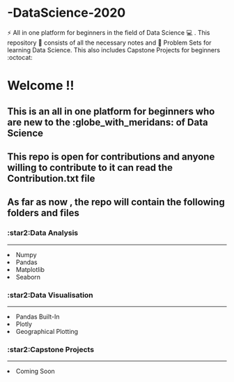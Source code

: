 # -DataScience-2020
:zap: All in one platform for beginners in the field of Data Science :computer: . This repository :file_folder: consists of all the necessary notes and :notebook: Problem Sets for learning Data Science. This also includes Capstone Projects for beginners  :octocat: 

<h1> Welcome !!</h1>
<p>
  <h2>This is an all in one platform for beginners who are new to the :globe_with_meridans: of Data Science</h2>
  <h2>This repo is open for contributions and anyone willing to contribute to it can read the Contribution.txt file</h2>
  <h2>As far as now , the repo will contain the following folders and files</h2>
  <p>
  <h3 style="color=blue">:star2:Data Analysis </h3>
  <hr>
      <li>Numpy</li>
      <li>Pandas</li>
      <li>Matplotlib</li>
      <li>Seaborn</li>
  
  </p>
  <p>
  <h3 style="color=blue">:star2:Data Visualisation </h3>
  <hr>
      <li>Pandas Built-In</li>
      <li>Plotly</li>
      <li>Geographical Plotting</li>
      
  
  </p>
  <p>
  <h3 style="color=blue">:star2:Capstone Projects</h3>
  <hr>
      <li>Coming Soon</li>
  </p>
</p>
